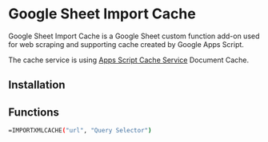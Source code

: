 # Google Sheet Import Cache

Google Sheet Import Cache is a Google Sheet custom function add-on used for web scraping and supporting cache created by Google Apps Script.

The cache service is using [Apps Script Cache Service](https://developers.google.com/apps-script/reference/cache) Document Cache.

## Installation

## Functions

```sh
=IMPORTXMLCACHE("url", "Query Selector")
```
